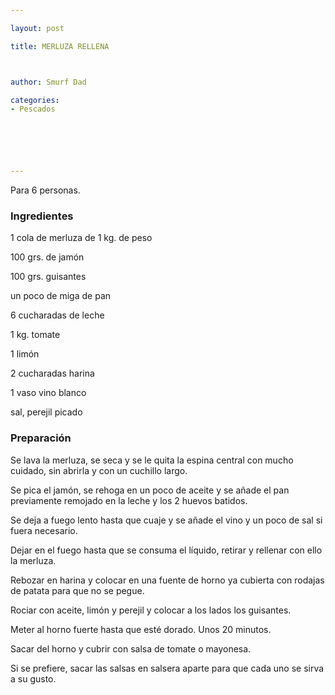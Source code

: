 ```yaml
---

layout: post

title: MERLUZA RELLENA



author: Smurf Dad

categories:
- Pescados






---
```


Para 6 personas.

<h3>Ingredientes</h3>

1 cola de merluza de 1 kg. de peso

100 grs. de jamón

100 grs. guisantes

un poco de miga de pan

6 cucharadas de leche

1 kg. tomate

1 limón

2 cucharadas harina

1 vaso vino blanco

sal, perejil picado

<h3>Preparación</h3>

Se lava la merluza, se seca y se le quita la espina central con mucho cuidado, sin abrirla y con un cuchillo largo.

Se pica el jamón, se rehoga en un poco de aceite y se añade el pan previamente remojado en la leche y los 2 huevos batidos.

Se deja a fuego lento hasta que cuaje y se añade el vino y un poco de sal si fuera necesario.

Dejar en el fuego hasta que se consuma el líquido, retirar y rellenar con ello la merluza.

Rebozar en harina y colocar en una fuente de horno ya cubierta con rodajas de patata para que no se pegue.

Rociar con aceite, limón y perejil y colocar a los lados los guisantes.

Meter al horno fuerte hasta que esté dorado. Unos 20 minutos.

Sacar del horno y cubrir con salsa de tomate o mayonesa.

Si se prefiere, sacar las salsas en salsera aparte para que cada uno se sirva a su gusto.